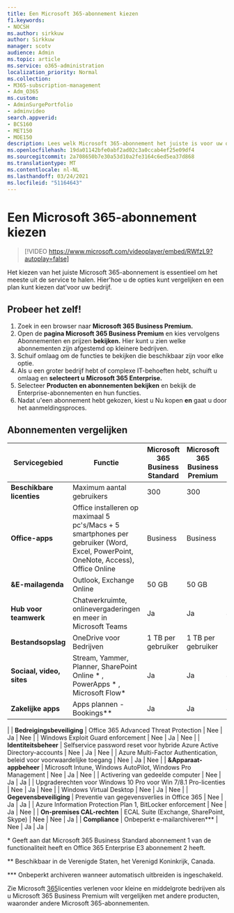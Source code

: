```yaml
---
title: Een Microsoft 365-abonnement kiezen
f1.keywords:
- NOCSH
ms.author: sirkkuw
author: Sirkkuw
manager: scotv
audience: Admin
ms.topic: article
ms.service: o365-administration
localization_priority: Normal
ms.collection:
- M365-subscription-management
- Adm_O365
ms.custom:
- AdminSurgePortfolio
- adminvideo
search.appverid:
- BCS160
- MET150
- MOE150
description: Lees welk Microsoft 365-abonnement het juiste is voor uw organisatie.
ms.openlocfilehash: 19da01142bfe0abf2ad02c3a0ccab4ef25e09df4
ms.sourcegitcommit: 2a708650b7e30a53d10a2fe3164c6ed5ea37d868
ms.translationtype: MT
ms.contentlocale: nl-NL
ms.lasthandoff: 03/24/2021
ms.locfileid: "51164643"
---
```

# <a name="choose-a-microsoft-365-subscription"></a>Een Microsoft 365-abonnement kiezen

> [!VIDEO https://www.microsoft.com/videoplayer/embed/RWfzL9?autoplay=false]

Het kiezen van het juiste Microsoft 365-abonnement is essentieel om het meeste uit de service te halen. Hier&#39;hoe u de opties kunt vergelijken en een plan kunt kiezen dat&#39;voor uw bedrijf.

## <a name="try-it"></a>Probeer het zelf!

1. Zoek in een browser naar **Microsoft 365 Business Premium.**
2. Open de **pagina Microsoft 365 Business Premium** en kies vervolgens Abonnementen en prijzen **bekijken.** Hier kunt u zien welke abonnementen zijn afgestemd op kleinere bedrijven.
3. Schuif omlaag om de functies te bekijken die beschikbaar zijn voor elke optie.
4. Als u een groter bedrijf hebt of complexe IT-behoeften hebt, schuift u omlaag en **selecteert u Microsoft 365 Enterprise.**
5. Selecteer  **Producten en abonnementen bekijken** en bekijk de Enterprise-abonnementen en hun functies.
6. Nadat u&#39;een abonnement hebt gekozen, kiest u Nu kopen  **en** gaat u door het aanmeldingsproces.

## <a name="compare-plans"></a>Abonnementen vergelijken

| **Servicegebied** | **Functie** | **Microsoft 365 Business Standard** | **Microsoft 365 Business Premium** | **Office 365 Enterprise E3** |
| --- | --- | --- | --- | --- |
| **Beschikbare licenties** | Maximum aantal gebruikers | 300 | 300 | Onbeperkt |
| **Office-apps** | Office installeren op maximaal 5 pc's/Macs + 5 smartphones per gebruiker (Word, Excel, PowerPoint, OneNote, Access), Office Online | Business | Business | ProPlus |
| **&amp;E-mailagenda** | Outlook, Exchange Online | 50 GB | 50 GB | 100 GB |
| **Hub voor teamwerk** | Chatwerkruimte, onlinevergaderingen en meer in Microsoft Teams | Ja | Ja | Ja |
| **Bestandsopslag** | OneDrive voor Bedrijven | 1 TB per gebruiker | 1 TB per gebruiker | Onbeperkt |
| **Sociaal, video, sites** | Stream, Yammer, Planner, SharePoint Online \* , PowerApps \* , Microsoft Flow\* | Ja | Ja | Ja |
| **Zakelijke apps** | Apps plannen - Bookings\*\* | Ja | Ja | Ja |
|
| **Bedreigingsbeveiliging** | Office 365 Advanced Threat Protection | Nee | Ja | Nee |
 | Windows Exploit Guard enforcement | Nee | Ja | Nee |
| **Identiteitsbeheer** | Selfservice password reset voor hybride Azure Active Directory-accounts | Nee | Ja | Nee |
 | Azure Multi-Factor Authentication, beleid voor voorwaardelijke toegang | Nee | Ja | Nee |
| **&amp;Apparaat-appbeheer** | Microsoft Intune, Windows AutoPilot, Windows Pro Management | Nee | Ja | Nee |
 | Activering van gedeelde computer | Nee | Ja | Ja |
 | Upgraderechten voor Windows 10 Pro voor Win 7/8.1 Pro-licenties | Nee | Ja | Nee |
 | Windows Virtual Desktop | Nee | Ja | Nee |
| **Gegevensbeveiliging** | Preventie van gegevensverlies in Office 365 | Nee | Ja | Ja |
 | Azure Information Protection Plan 1, BitLocker enforcement | Nee | Ja | Nee |
| **On-premises CAL-rechten** | ECAL Suite (Exchange, SharePoint, Skype) | Nee | Nee | Ja |
| **Compliance** | Onbeperkt e-mailarchiveren\*\*\* | Nee | Ja | Ja |

\* Geeft aan dat Microsoft 365 Business Standard abonnement 1 van de functionaliteit heeft en Office 365 Enterprise E3 abonnement 2 heeft.

\*\* Beschikbaar in de Verenigde Staten, het Verenigd Koninkrijk, Canada.

\*\*\* Onbeperkt archiveren wanneer automatisch uitbreiden is ingeschakeld.

Zie Microsoft [365](/office365/servicedescriptions/microsoft-365-service-descriptions/licensing-microsoft-365-in-smb)licenties verlenen voor kleine en middelgrote bedrijven als u Microsoft 365 Business Premium wilt vergelijken met andere producten, waaronder andere Microsoft 365-abonnementen.